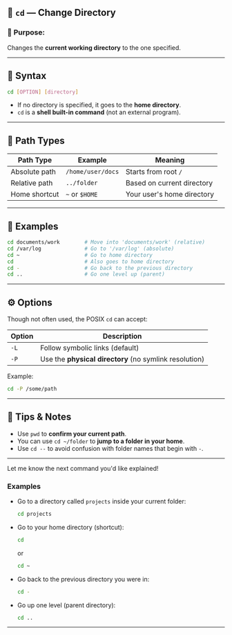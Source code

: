 ## 📂 `cd` — **Change Directory**

### 🔧 **Purpose:**

Changes the **current working directory** to the one specified.

---

## 🧱 **Syntax**

```bash
cd [OPTION] [directory]
```

* If no directory is specified, it goes to the **home directory**.
* `cd` is a **shell built-in command** (not an external program).

---

## 📁 **Path Types**

| Path Type     | Example           | Meaning                    |
| ------------- | ----------------- | -------------------------- |
| Absolute path | `/home/user/docs` | Starts from root `/`       |
| Relative path | `../folder`       | Based on current directory |
| Home shortcut | `~` or `$HOME`    | Your user's home directory |

---

## 🧪 **Examples**

```bash
cd documents/work        # Move into 'documents/work' (relative)
cd /var/log              # Go to '/var/log' (absolute)
cd ~                     # Go to home directory
cd                       # Also goes to home directory
cd -                     # Go back to the previous directory
cd ..                    # Go one level up (parent)
```

---

## ⚙️ **Options**

Though not often used, the POSIX `cd` can accept:

| Option | Description                                            |
| ------ | ------------------------------------------------------ |
| `-L`   | Follow symbolic links (default)                        |
| `-P`   | Use the **physical directory** (no symlink resolution) |

Example:

```bash
cd -P /some/path
```

---

## 🧠 **Tips & Notes**

* Use `pwd` to **confirm your current path**.
* You can use `cd ~/folder` to **jump to a folder in your home**.
* Use `cd --` to avoid confusion with folder names that begin with `-`.

---

Let me know the next command you'd like explained!

### Examples

* Go to a directory called `projects` inside your current folder:

  ```bash
  cd projects
  ```

* Go to your home directory (shortcut):

  ```bash
  cd
  ```

  or

  ```bash
  cd ~
  ```

* Go back to the previous directory you were in:

  ```bash
  cd -
  ```

* Go up one level (parent directory):

  ```bash
  cd ..
  ```

---
